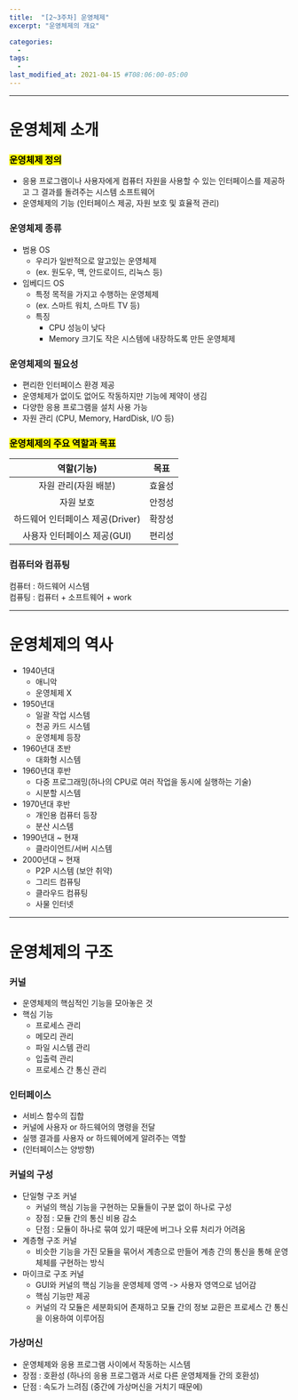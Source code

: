 ```yaml
---
title:  "[2~3주차] 운영체제"
excerpt: "운영체제의 개요"

categories:
  - 
tags:
  - 
last_modified_at: 2021-04-15 #T08:06:00-05:00
---
```


---
# 운영체제 소개
### <mark>운영체제 정의</mark>
- 응용 프로그램이나 사용자에게 컴퓨터 자원을 사용할 수 있는 인터페이스를 제공하고 그 결과를 돌려주는 시스템 소프트웨어
- 운영체제의 기능 (인터페이스 제공, 자원 보호 및 효율적 관리)

### 운영체제 종류
- 범용 OS  
  - 우리가 일반적으로 알고있는 운영체제
  - (ex. 원도우, 맥, 안드로이드, 리눅스 등)
- 임베디드 OS  
  - 특정 목적을 가지고 수행하는 운영체제
  - (ex. 스마트 워치, 스마트 TV 등)
  - 특징
    - CPU 성능이 낮다
    - Memory 크기도 작은 시스템에 내장하도록 만든 운영체제

### 운영체제의 필요성
- 편리한 인터페이스 환경 제공
- 운영체제가 없이도 없어도 작동하지만 기능에 제약이 생김
- 다양한 응용 프로그램을 설치 사용 가능
- 자원 관리 (CPU, Memory, HardDisk, I/O 등)

### <mark>운영체제의 주요 역할과 목표</mark>

|역할(기능)|목표|
|:---:|:---:|
|자원 관리(자원 배분)|효율성|
|자원 보호|안정성|
|하드웨어 인터페이스 제공(Driver)|확장성|
|사용자 인터페이스 제공(GUI)|편리성|

### 컴퓨터와 컴퓨팅
컴퓨터 : 하드웨어 시스템  
컴퓨팅 : 컴퓨터 + 소프트웨어 + work

---
# 운영체제의 역사
- 1940년대
  - 애니악
  - 운영체제 X
- 1950년대
  - 일괄 작업 시스템
  - 천공 카드 시스템
  - 운영체제 등장
- 1960년대 초반
  - 대화형 시스템
- 1960년대 후반
  - 다중 프로그래밍(하나의 CPU로 여러 작업을 동시에 실행하는 기술)
  - 시분할 시스템
- 1970년대 후반
  - 개인용 컴퓨터 등장
  - 분산 시스템
- 1990년대 ~ 현재
  - 클라이언트/서버 시스템
- 2000년대 ~ 현재
  - P2P 시스템 (보안 취약)
  - 그리드 컴퓨팅
  - 클라우드 컴퓨팅
  - 사물 인터넷

---
# 운영체제의 구조
### 커널
- 운영체제의 핵심적인 기능을 모아놓은 것
- 핵심 기능
  - 프로세스 관리
  - 메모리 관리
  - 파일 시스템 관리
  - 입출력 관리
  - 프로세스 간 통신 관리

### 인터페이스
- 서비스 함수의 집합
- 커널에 사용자 or 하드웨어의 명령을 전달
- 실행 결과를 사용자 or 하드웨어에게 알려주는 역할
- (인터페이스는 양방향)
  
### 커널의 구성
- 단일형 구조 커널
  - 커널의 핵심 기능을 구현하는 모듈들이 구분 없이 하나로 구성
  - 장점 : 모듈 간의 통신 비용 감소
  - 단점 : 모듈이 하나로 묶여 있기 때문에 버그나 오류 처리가 어려움
- 계층형 구조 커널
  - 비슷한 기능을 가진 모듈을 묶어서 계층으로 만들어 계층 간의 통신을 통해 운영체체를 구현하는 방식
- 마이크로 구조 커널
  - GUI와 커널의 핵심 기능을 운영체제 영역 -> 사용자 영역으로 넘어감
  - 핵심 기능만 제공
  - 커널의 각 모듈은 세분화되어 존재하고 모듈 간의 정보 교환은 프로세스 간 통신을 이용하여 이루어짐

### 가상머신
- 운영체제와 응용 프로그램 사이에서 작동하는 시스템
- 장점 : 호환성 (하나의 응용 프로그램과 서로 다른 운영체제들 간의 호환성)
- 단점 : 속도가 느려짐 (중간에 가상머신을 거치기 때문에)